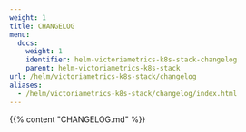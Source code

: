 ```yaml
---
weight: 1
title: CHANGELOG
menu:
  docs:
    weight: 1
    identifier: helm-victoriametrics-k8s-stack-changelog
    parent: helm-victoriametrics-k8s-stack
url: /helm/victoriametrics-k8s-stack/changelog
aliases:
  - /helm/victoriametrics-k8s-stack/changelog/index.html
---
```

{{% content "CHANGELOG.md" %}}
